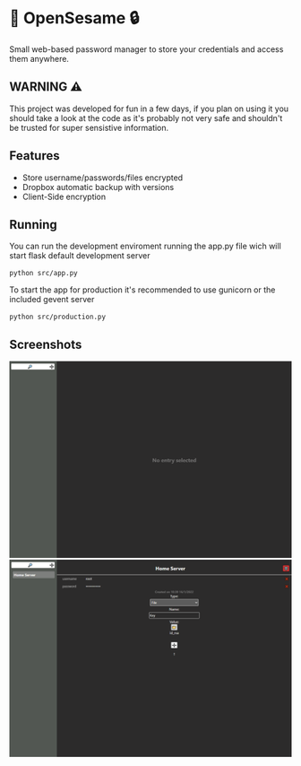 # 🌱 OpenSesame 🔒

Small web-based password manager to store your credentials and access them anywhere.

## WARNING ⚠️

This project was developed for fun in a few days, if you plan on using it you should take a look at the code as it's probably not very safe and shouldn't be trusted for super sensistive information.

## Features

- Store username/passwords/files encrypted
- Dropbox automatic backup with versions
- Client-Side encryption

## Running

You can run the development enviroment running the app.py file wich will start flask default development server

```
python src/app.py
```

To start the app for production it's recommended to use gunicorn or the included gevent server

```
python src/production.py
```

## Screenshots

![Screenshot1](src/static/screenshot1.png)
![Screenshot2](src/static/screenshot2.png)
